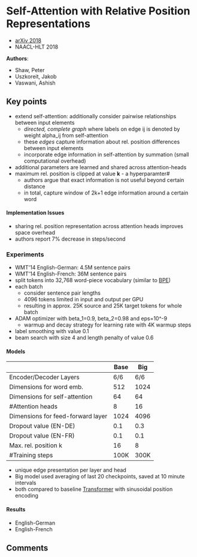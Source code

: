 # Self-Attention with Relative Position Representations
* [arXiv 2018](https://arxiv.org/abs/1803.02155)
* NAACL-HLT 2018

**Authors**:
* Shaw, Peter
* Uszkoreit, Jakob
* Vaswani, Ashish

## Key points
* extend self-attention: additionally consider pairwise relationships between input elements
  * *directed, complete graph* where labels on edge ij is denoted by weight alpha_ij from self-attention
  * these *edges* capture information about rel. position differences between input elements
  * incorporate edge information in self-attention by summation (small computational overhead)
* additional parameters are learned and shared across attention-heads
* maximum rel. position is clipped at value **k** - a hyperparamter#
  * authors argue that exact information is not useful beyond certain distance
  * in total, capture window of 2k+1 edge information around a certain word

#### Implementation Issues ####
* sharing rel. position representation across attention heads improves space overhead
* authors report 7% decrease in steps/second

### Experiments ###
* WMT'14 English-German: 4.5M sentence pairs
* WMT'14 English-French: 36M sentence pairs
* split tokens into 32,768 word-piece vocabulary (similar to [BPE](https://github.com/ducthanhtran/paper_notes/blob/master/machine_learning/nlp/machine_translation/16_nmt_of_rare_words_with_subword_units.md))
* each batch
  * consider sentence pair lengths
  * 4096 tokens limited in input and output per GPU
  * resulting in approx. 25K source and 25K target tokens for whole batch
* ADAM optimizer with beta_1=0.9, beta_2=0.98 and eps=10^-9
  * warmup and decay strategy for learning rate with 4K warmup steps
* label smoothing with value 0.1
* beam search with size 4 and length penalty of value 0.6

#### Models ####

|                                   | Base | Big  |
|-----------------------------------|------|------|
| Encoder/Decoder Layers            | 6/6  | 6/6  |
| Dimensions for word emb.          | 512  | 1024 |
| Dimensions for self-attention     | 64   | 64   |
| #Attention heads                  | 8    | 16   |
| Dimensions for feed-forward layer | 1024 | 4096 |
| Dropout value (EN-DE)             | 0.1  | 0.3  |
| Dropout value (EN-FR)             | 0.1  | 0.1  |
| Max. rel. position k              | 16   | 8    |
| #Training steps                   | 100K | 300K |

* unique edge presentation per layer and head
* Big model used averaging of last 20 checkpoints, saved at 10 minute intervals
* both compared to baseline [Transformer](https://github.com/ducthanhtran/paper_notes/blob/master/machine_learning/nlp/machine_translation/17_attention_is_all_you_need.md) with sinusoidal position encoding

#### Results ####
* English-German
* English-French
## Comments
